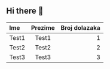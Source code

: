 ## Hi there 👋

<!--
**msambol1/msambol1** is a ✨ _special_ ✨ repository because its `README.md` (this file) appears on your GitHub profile.

Here are some ideas to get you started:

🌱 I’m currently learning HTML/CSS
💬 Ask me about Nothing :D
-->

| Ime | Prezime | Broj dolazaka|
| :----------- |:--------------:| -------------:|
| Test1        | Test1          | 1             |
| Test2        | Test2          | 2             |
| Test3        | Test3          | 3             |
